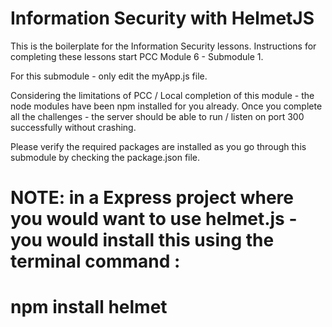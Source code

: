 # Information Security with HelmetJS

This is the boilerplate for the Information Security lessons. Instructions for completing these lessons start PCC Module 6 - Submodule 1. 


For this submodule - only edit the myApp.js file. 


Considering the limitations of PCC / Local completion of this module - the node modules have been npm installed for you already.
Once you complete all the challenges - the server should be able to run / listen on port 300 successfully without crashing. 

Please verify the required packages are installed as you go through this submodule by checking the package.json file.



# NOTE: in a Express project where you would want to use helmet.js - you would install this using the terminal command :

#                npm install helmet 
